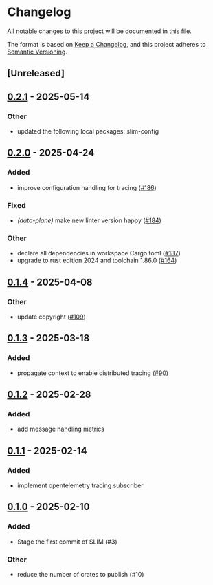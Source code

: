 # Changelog

All notable changes to this project will be documented in this file.

The format is based on [Keep a Changelog](https://keepachangelog.com/en/1.0.0/),
and this project adheres to [Semantic Versioning](https://semver.org/spec/v2.0.0.html).

## [Unreleased]

## [0.2.1](https://github.com/agntcy/slim/compare/slim-tracing-v0.2.0...slim-tracing-v0.2.1) - 2025-05-14

### Other

- updated the following local packages: slim-config

## [0.2.0](https://github.com/agntcy/slim/compare/slim-tracing-v0.1.4...slim-tracing-v0.2.0) - 2025-04-24

### Added

- improve configuration handling for tracing ([#186](https://github.com/agntcy/slim/pull/186))

### Fixed

- *(data-plane)* make new linter version happy ([#184](https://github.com/agntcy/slim/pull/184))

### Other

- declare all dependencies in workspace Cargo.toml ([#187](https://github.com/agntcy/slim/pull/187))
- upgrade to rust edition 2024 and toolchain 1.86.0 ([#164](https://github.com/agntcy/slim/pull/164))

## [0.1.4](https://github.com/agntcy/slim/compare/slim-tracing-v0.1.3...slim-tracing-v0.1.4) - 2025-04-08

### Other

- update copyright ([#109](https://github.com/agntcy/slim/pull/109))

## [0.1.3](https://github.com/agntcy/slim/compare/slim-tracing-v0.1.2...slim-tracing-v0.1.3) - 2025-03-18

### Added

- propagate context to enable distributed tracing ([#90](https://github.com/agntcy/slim/pull/90))

## [0.1.2](https://github.com/agntcy/slim/compare/slim-tracing-v0.1.1...slim-tracing-v0.1.2) - 2025-02-28

### Added

- add message handling metrics

## [0.1.1](https://github.com/agntcy/slim/compare/slim-tracing-v0.1.0...slim-tracing-v0.1.1) - 2025-02-14

### Added

- implement opentelemetry tracing subscriber

## [0.1.0](https://github.com/agntcy/slim/releases/tag/slim-tracing-v0.1.0) - 2025-02-10

### Added

- Stage the first commit of SLIM (#3)

### Other

- reduce the number of crates to publish (#10)

